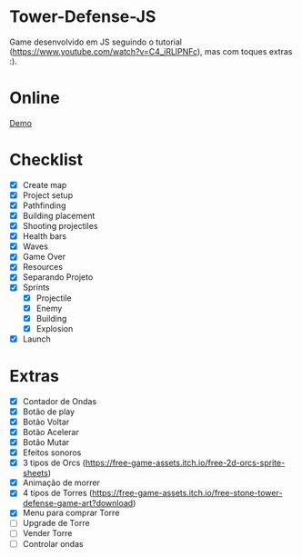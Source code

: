 # Tower-Defense-JS
Game desenvolvido em JS seguindo o tutorial (https://www.youtube.com/watch?v=C4_iRLlPNFc), mas com toques extras :).

# Online
[Demo](https://hovelacque.github.io/Tower-Defense-JS/)

# Checklist
- [X] Create map
- [X] Project setup
- [X] Pathfinding
- [X] Building placement
- [X] Shooting  projectiles
- [X] Health bars
- [X] Waves
- [X] Game Over
- [X] Resources
- [X] Separando Projeto
- [X] Sprints
    - [X] Projectile
    - [X] Enemy
    - [X] Building
    - [X] Explosion
- [X] Launch

# Extras
- [X] Contador de Ondas
- [X] Botão de play
- [X] Botão Voltar
- [X] Botão Acelerar
- [X] Botão Mutar
- [X] Efeitos sonoros
- [X] 3 tipos de Orcs (https://free-game-assets.itch.io/free-2d-orcs-sprite-sheets)
- [X] Animação de morrer
- [X] 4 tipos de Torres (https://free-game-assets.itch.io/free-stone-tower-defense-game-art?download)
- [X] Menu para comprar Torre
- [ ] Upgrade de Torre
- [ ] Vender Torre
- [ ] Controlar ondas

